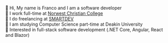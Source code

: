 👋 Hi, My name is Franco and I am a software developer <br/>
👷 I work full-time at <a href="https://www.norwest.nsw.edu.au">Norwest Christian College<a/> <br/>
💼 I do freelancing at <a href="https://smartdev.com.au">SMARTDEV<a/> <br/>
🌱 I am studying Computer Science part-time at Deakin University <br/>
👀 Interested in full-stack software development (.NET Core, Angular, React and Blazor) <br/>

<!---
Franco-Diaz-Licham/Franco-Diaz-Licham is a ✨ special ✨ repository because its `README.md` (this file) appears on your GitHub profile.
You can click the Preview link to take a look at your changes.
--->
